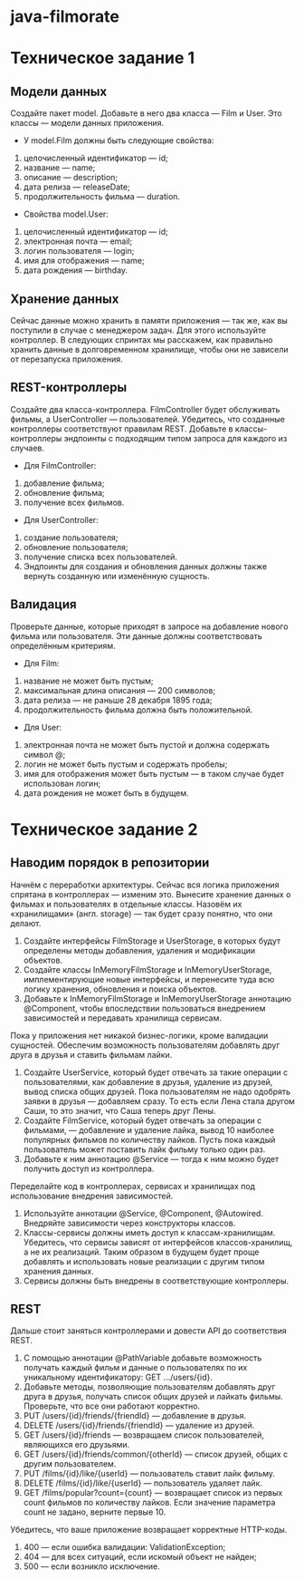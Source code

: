 # java-filmorate
# Техническое задание 1

## Модели данных
Создайте пакет model. Добавьте в него два класса — Film и User. Это классы — модели данных приложения.
- У model.Film должны быть следующие свойства:
1) целочисленный идентификатор — id;
2) название — name;
3) описание — description;
4) дата релиза — releaseDate;
5) продолжительность фильма — duration.
- Свойства model.User:
1) целочисленный идентификатор — id;
2) электронная почта — email;
3) логин пользователя — login;
4) имя для отображения — name;
5) дата рождения — birthday.

## Хранение данных
Сейчас данные можно хранить в памяти приложения — так же, как вы поступили в случае с менеджером задач. Для этого используйте контроллер.
В следующих спринтах мы расскажем, как правильно хранить данные в долговременном хранилище, чтобы они не зависели от перезапуска приложения.

## REST-контроллеры
Создайте два класса-контроллера. FilmController будет обслуживать фильмы, а UserController — пользователей. Убедитесь, что созданные контроллеры соответствуют правилам REST.
Добавьте в классы-контроллеры эндпоинты с подходящим типом запроса для каждого из случаев.
- Для FilmController:
1) добавление фильма;
2) обновление фильма;
3) получение всех фильмов.
- Для UserController:
1) создание пользователя;
2) обновление пользователя;
3) получение списка всех пользователей.
4) Эндпоинты для создания и обновления данных должны также вернуть созданную или изменённую сущность.

## Валидация
Проверьте данные, которые приходят в запросе на добавление нового фильма или пользователя. Эти данные должны соответствовать определённым критериям.
- Для Film:
1) название не может быть пустым;
2) максимальная длина описания — 200 символов;
3) дата релиза — не раньше 28 декабря 1895 года;
4) продолжительность фильма должна быть положительной.
- Для User:
1) электронная почта не может быть пустой и должна содержать символ @;
2) логин не может быть пустым и содержать пробелы;
3) имя для отображения может быть пустым — в таком случае будет использован логин;
4) дата рождения не может быть в будущем.

# Техническое задание 2
## Наводим порядок в репозитории
Начнём с переработки архитектуры. Сейчас вся логика приложения спрятана в контроллерах — изменим это. Вынесите хранение данных о фильмах и пользователях в отдельные классы. Назовём их «хранилищами» (англ. storage) — так будет сразу понятно, что они делают.  
1) Создайте интерфейсы FilmStorage и UserStorage, в которых будут определены методы добавления, удаления и модификации объектов.
2) Создайте классы InMemoryFilmStorage и InMemoryUserStorage, имплементирующие новые интерфейсы, и перенесите туда всю логику хранения, обновления и поиска объектов.
3) Добавьте к InMemoryFilmStorage и InMemoryUserStorage аннотацию @Component, чтобы впоследствии пользоваться внедрением зависимостей и передавать хранилища сервисам.

Пока у приложения нет никакой бизнес-логики, кроме валидации сущностей. Обеспечим возможность пользователям добавлять друг друга в друзья и ставить фильмам лайки.
1) Создайте UserService, который будет отвечать за такие операции с пользователями, как добавление в друзья, удаление из друзей, вывод списка общих друзей. Пока пользователям не надо одобрять заявки в друзья — добавляем сразу. То есть если Лена стала другом Саши, то это значит, что Саша теперь друг Лены.
2) Создайте FilmService, который будет отвечать за операции с фильмами, — добавление и удаление лайка, вывод 10 наиболее популярных фильмов по количеству лайков. Пусть пока каждый пользователь может поставить лайк фильму только один раз.
3) Добавьте к ним аннотацию @Service — тогда к ним можно будет получить доступ из контроллера.

Переделайте код в контроллерах, сервисах и хранилищах под использование внедрения зависимостей.
1) Используйте аннотации @Service, @Component, @Autowired. Внедряйте зависимости через конструкторы классов.
2) Классы-сервисы должны иметь доступ к классам-хранилищам. Убедитесь, что сервисы зависят от интерфейсов классов-хранилищ, а не их реализаций. Таким образом в будущем будет проще добавлять и использовать новые реализации с другим типом хранения данных.
3) Сервисы должны быть внедрены в соответствующие контроллеры.

## REST
Дальше стоит заняться контроллерами и довести API до соответствия REST.
1) С помощью аннотации @PathVariable добавьте возможность получать каждый фильм и данные о пользователях по их уникальному идентификатору: GET .../users/{id}.
2) Добавьте методы, позволяющие пользователям добавлять друг друга в друзья, получать список общих друзей и лайкать фильмы. Проверьте, что все они работают корректно.
3) PUT /users/{id}/friends/{friendId} — добавление в друзья.
4) DELETE /users/{id}/friends/{friendId} — удаление из друзей.
5) GET /users/{id}/friends — возвращаем список пользователей, являющихся его друзьями.
6) GET /users/{id}/friends/common/{otherId} — список друзей, общих с другим пользователем.
7) PUT /films/{id}/like/{userId} — пользователь ставит лайк фильму.
8) DELETE /films/{id}/like/{userId} — пользователь удаляет лайк.
9) GET /films/popular?count={count} — возвращает список из первых count фильмов по количеству лайков. Если значение параметра count не задано, верните первые 10.

Убедитесь, что ваше приложение возвращает корректные HTTP-коды.
1) 400 — если ошибка валидации: ValidationException;
2) 404 — для всех ситуаций, если искомый объект не найден;
3) 500 — если возникло исключение.